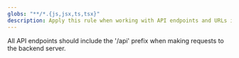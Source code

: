 ```yaml
---
globs: "**/*.{js,jsx,ts,tsx}"
description: Apply this rule when working with API endpoints and URLs in the application
---
```


All API endpoints should include the '/api' prefix when making requests to the backend server.